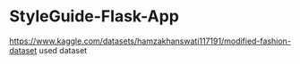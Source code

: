 # StyleGuide-Flask-App
https://www.kaggle.com/datasets/hamzakhanswati117191/modified-fashion-dataset
used dataset
